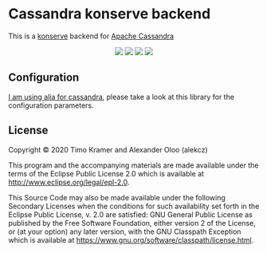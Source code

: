 # Cassandra konserve backend
This is a [konserve](https://github.com/replikativ/konserve) backend for [Apache Cassandra](https://cassandra.apache.org/)

<p align="center">
<a href="https://clojurians.slack.com/archives/CB7GJAN0L"><img src="https://img.shields.io/badge/clojurians%20slack-join%20channel-blueviolet"/></a>
<a href="https://clojars.org/org.clojars.timokramer/konserve-cassandra"> <img src="https://img.shields.io/clojars/v/org.clojars.timokramer/konserve-cassandra.svg" /></a>
<a href="https://circleci.com/gh/TimoKramer/konserve-cassandra"><img src="https://circleci.com/gh/TimoKramer/konserve-cassandra.svg?style=shield"/></a>
<a href="https://github.com/timokramer/konserve-cassandra/tree/development"><img src="https://img.shields.io/github/last-commit/timokramer/konserve-cassandra/development"/></a>
<!--<a href="https://versions.deps.co/timokramer/konserve-cassandra" title="Dependencies Status"><img src="https://versions.deps.co/timokramer/konserve-cassandra/status.svg" /></a>-->
</p>

## Configuration
[I am using alia for cassandra](https://mpenet.github.io/alia/qbits.alia.html#var-cluster),
please take a look at this library for the configuration parameters.

## License

Copyright © 2020 Timo Kramer and Alexander Oloo (alekcz)

This program and the accompanying materials are made available under the
terms of the Eclipse Public License 2.0 which is available at
http://www.eclipse.org/legal/epl-2.0.

This Source Code may also be made available under the following Secondary
Licenses when the conditions for such availability set forth in the Eclipse
Public License, v. 2.0 are satisfied: GNU General Public License as published by
the Free Software Foundation, either version 2 of the License, or (at your
option) any later version, with the GNU Classpath Exception which is available
at https://www.gnu.org/software/classpath/license.html.
